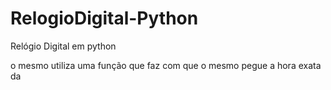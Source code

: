# RelogioDigital-Python
Relógio Digital em python

o mesmo utiliza uma função que faz com que o mesmo pegue a hora exata da 
